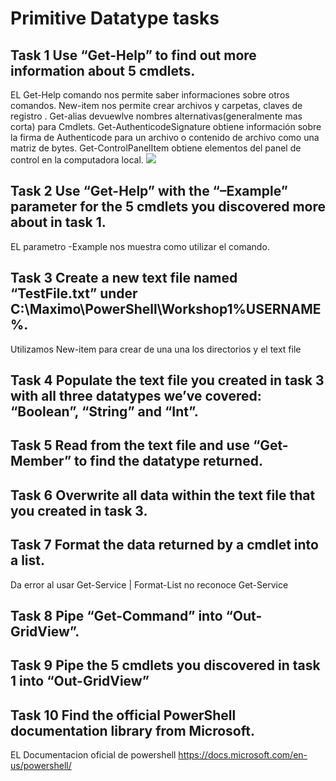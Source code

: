 # Primitive Datatype tasks
## Task 1 Use “Get-Help” to find out more information about 5 cmdlets.

EL Get-Help comando nos permite saber informaciones sobre otros comandos.
New-item nos permite crear archivos y carpetas, claves de registro .
Get-alias devuewlve nombres alternativas(generalmente mas corta) para Cmdlets.
Get-AuthenticodeSignature obtiene información sobre la firma de Authenticode para un archivo o contenido de archivo como una matriz de bytes.
Get-ControlPanelItem obtiene elementos del panel de control en la computadora local.
![](https://cldup.com/dTxpPi9lDf.thumb.png)
## Task 2 Use “Get-Help” with the “–Example” parameter for the 5 cmdlets you discovered more about in task 1.

EL parametro -Example nos muestra como utilizar el comando.

## Task 3 Create a new text file named “TestFile.txt” under C:\Maximo\PowerShell\Workshop1\%USERNAME%.
Utilizamos New-item para crear de una una los directorios y el text file

## Task 4 Populate the text file you created in task 3 with all three datatypes we’ve covered: “Boolean”, “String” and “Int”.


## Task 5 Read from the text file and use “Get-Member” to find the datatype returned.

## Task 6 Overwrite all data within the text file that you created in task 3.

## Task 7 Format the data returned by a cmdlet into a list.
Da error al usar Get-Service | Format-List no reconoce Get-Service
## Task 8 Pipe “Get-Command” into “Out-GridView”.


## Task 9 Pipe the 5 cmdlets you discovered in task 1 into “Out-GridView”

## Task 10 Find the official PowerShell documentation library from Microsoft.
EL Documentacion oficial de powershell https://docs.microsoft.com/en-us/powershell/
